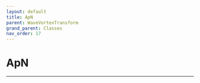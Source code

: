 ```yaml
---
layout: default
title: ApN
parent: WaveVortexTransform
grand_parent: Classes
nav_order: 17
---
```


#  ApN




---

